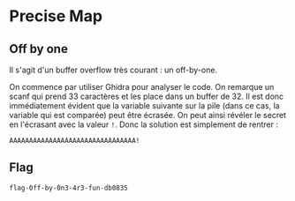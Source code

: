 # Precise Map

## Off by one

Il s'agit d'un buffer overflow très courant : un off-by-one.

On commence par utiliser Ghidra pour analyser le code. On remarque un scanf qui prend 33 caractères et les place dans un buffer de 32. Il est donc immédiatement évident que la variable suivante sur la pile (dans ce cas, la variable qui est comparée) peut être écrasée. On peut ainsi révéler le secret en l'écrasant avec la valeur `!`.
Donc la solution est simplement de rentrer :

`AAAAAAAAAAAAAAAAAAAAAAAAAAAAAAAA!`

## Flag

`flag-0ff-by-0n3-4r3-fun-db0835`
